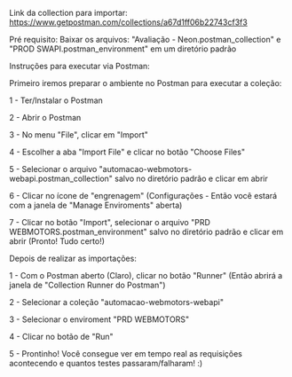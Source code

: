 Link da collection para importar: https://www.getpostman.com/collections/a67d1ff06b22743cf3f3

Pré requisito: Baixar os arquivos: "Avaliação - Neon.postman_collection" e "PROD SWAPI.postman_environment" em um diretório padrão

Instruções para executar via Postman:

Primeiro iremos preparar o ambiente no Postman para executar a coleção:

1 - Ter/Instalar o Postman

2 - Abrir o Postman

3 - No menu "File", clicar em "Import"

4 - Escolher a aba "Import File" e clicar no botão "Choose Files"

5 - Selecionar o arquivo "automacao-webmotors-webapi.postman_collection" salvo no diretório padrão e clicar em abrir

6 - Clicar no ícone de "engrenagem" (Configurações - Então você estará com a janela de "Manage Enviroments" aberta)

7 - Clicar no botão "Import", selecionar o arquivo "PRD WEBMOTORS.postman_environment" salvo no diretório padrão e clicar em abrir (Pronto! Tudo certo!)

Depois de realizar as importações:

1 - Com o Postman aberto (Claro), clicar no botão "Runner" (Então abrirá a janela de "Collection Runner do Postman")

2 - Selecionar a coleção "automacao-webmotors-webapi"

3 - Selecionar o enviroment "PRD WEBMOTORS"

4 - Clicar no botão de "Run"

5 - Prontinho! Você consegue ver em tempo real as requisições acontecendo e quantos testes passaram/falharam! :)
